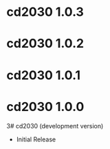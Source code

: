 # cd2030 1.0.3

# cd2030 1.0.2

# cd2030 1.0.1

# cd2030 1.0.0

3# cd2030 (development version)

* Initial Release
